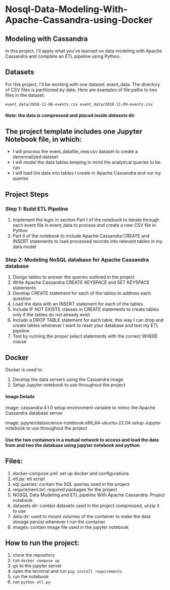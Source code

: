 # Nosql-Data-Modeling-With-Apache-Cassandra-using-Docker

## Modeling with Cassandra
In this project, I'll apply what you've learned on data modeling with Apache Cassandra and complete an ETL pipeline using Python.

## Datasets
For this project, I'll be working with one dataset: event_data.
The directory of CSV files is partitioned by date.
Here are examples of file paths to two files in the dataset:

`event_data/2018-11-08-events.csv
event_data/2018-11-09-events.csv`

#### Note: the data is compressed and placed inside _datasets_ dir

## The project template includes one Jupyter Notebook file, in which:
- I will process the event_datafile_new.csv dataset to create a denormalized dataset
- I will model the data tables keeping in mind the analytical queries to be run
- I will load the data into tables I create in Apache Cassandra and run my queries

## Project Steps 
### Step 1: Build ETL Pipeline
1. Implement the logic in section Part I of the notebook to iterate through each event file in event_data to process and create a new CSV file in Python
2. Part II of the notebook to include Apache Cassandra CREATE and INSERT statements to load processed records into relevant tables in my data model

### Step 2: Modeling NoSQL database for Apache Cassandra database
1. Design tables to answer the queries outlined in the project
2. Write Apache Cassandra CREATE KEYSPACE and SET KEYSPACE statements
3. Develop CREATE statement for each of the tables to address each question
4. Load the data with an INSERT statement for each of the tables
5. Include IF NOT EXISTS clauses in CREATE statements to create tables only if the tables do not already exist.
6. Include a DROP TABLE statement for each table, this way I can drop and create tables whenever I want to reset your database and test my ETL pipeline
7. Test by running the proper select statements with the correct WHERE clause


## Docker
Docker is used to:
1. Develop the data servers using the Cassandra image
2. Setup Jupyter notebook to use throughout the project

#### Image Details
image: cassandra:4.1.0
setup environment variable to mimic the Apache Cassandra database server

image: jupyter/datascience-notebook:x86_64-ubuntu-22.04
setup Jupyter notebook to use throughout the project

#### Use the two containers in a mutual network to access and load the data from and two the database using jupyter notebook and python

## Files:
1. docker-compose.yml: set up docker and configurations
2. etl.py: etl script
3. sql_queries: contain the SQL queries used in the project
4. requirement.txt: required packages for the project
5. NOSQL Data Modeling and ETL pipeline With Apache Cassandra: Project notebook
6. datasets dir: contain datasets used in the project compressed, unzip it to use
7. data dir: used to mount volumes of the container to make the data storage persist whenever I run the container
8. images: contain image file used in the jupyter notebook

## How to run the project:
1. clone the repository
2. run `docker compose up`
3. go to the jupyter server 
4. open the terminal and run `pip install requirements`
5. run the notebook
6. run `python etl.py`
